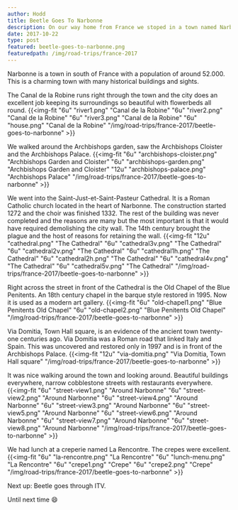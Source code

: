 ```yaml
---
author: Hodd
title: Beetle Goes To Narbonne
description: On our way home from France we stoped in a town named Narbonne.
date: 2017-10-22
type: post
featured: beetle-goes-to-narbonne.png
featuredpath: /img/road-trips/france-2017
---
```


Narbonne is a town in south of France with a population of around 52.000. This is a charming town with many historical buildings and sights.

The Canal de la Robine runs right through the town and the city does an excellent job keeping its surroundings so beautiful with flowerbeds all round.
{{<img-fit
  "6u" "river1.png" "Canal de la Robine"
  "6u" "river2.png" "Canal de la Robine"
  "6u" "river3.png" "Canal de la Robine"
  "6u" "house.png" "Canal de la Robine"
  "/img/road-trips/france-2017/beetle-goes-to-narbonne" >}}

We walked around the Archbishops garden, saw the Archbishops Cloister and the Archbishops Palace.
{{<img-fit
  "6u" "archbishops-cloister.png" "Archbishops Garden and Cloister"
  "6u" "archbishops-garden.png" "Archbishops Garden and Cloister"
  "12u" "archbishops-palace.png" "Archbishops Palace"
  "/img/road-trips/france-2017/beetle-goes-to-narbonne" >}}

We went into the Saint-Just-et-Saint-Pasteur Cathedral. It is a Roman Catholic church located in the heart of Narbonne. The construction started 1272 and the choir was finished 1332. The rest of the building was never completed and the reasons are many but the most important is that it would have required demolishing the city wall. The 14th century brought the plague and the host of reasons for retaining the wall.
{{<img-fit
  "12u" "cathedral.png" "The Cathedral"
  "6u" "cathedral3v.png" "The Cathedral"
  "6u" "cathedral2v.png" "The Cathedral"
  "6u" "cathedral1h.png" "The Cathedral"
  "6u" "cathedral2h.png" "The Cathedral"
  "6u" "cathedral4v.png" "The Cathedral"
  "6u" "cathedral5v.png" "The Cathedral"
  "/img/road-trips/france-2017/beetle-goes-to-narbonne" >}}

Right across the street in front of the Cathedral is the Old Chapel of the Blue Penitents. An 18th century chapel in the barque style restored in 1995. Now it is used as a modern art gallery.
{{<img-fit
  "6u" "old-chapel1.png" "Blue Penitents Old Chapel"
  "6u" "old-chapel2.png" "Blue Penitents Old Chapel"
  "/img/road-trips/france-2017/beetle-goes-to-narbonne" >}}

Via Domitia, Town Hall square, is an evidence of the ancient town twenty-one centuries ago. Via Domitia was a Roman road that linked Italy and Spain. This was uncovered and restored only in 1997 and is in front of the Archbishops Palace.
{{<img-fit
  "12u" "via-domitia.png" "Via Domitia, Town Hall square"
  "/img/road-trips/france-2017/beetle-goes-to-narbonne" >}}

It was nice walking around the town and looking around. Beautiful buildings everywhere, narrow cobblestone streets with restaurants everywhere.
{{<img-fit
  "6u" "street-view1.png" "Around Narbonne"
  "6u" "street-view2.png" "Around Narbonne"
  "6u" "street-view4.png" "Around Narbonne"
  "6u" "street-view3.png" "Around Narbonne"
  "6u" "street-view5.png" "Around Narbonne"
  "6u" "street-view6.png" "Around Narbonne"
  "6u" "street-view7.png" "Around Narbonne"
  "6u" "street-view8.png" "Around Narbonne"
  "/img/road-trips/france-2017/beetle-goes-to-narbonne" >}}

We had lunch at a creperie named La Rencontre. The crepes were excellent.
{{<img-fit
  "6u" "la-rencontre.png" "La Rencontre"
  "6u" "lunch-menu.png" "La Rencontre"
  "6u" "crepe1.png" "Crepe"
  "6u" "crepe2.png" "Crepe"
  "/img/road-trips/france-2017/beetle-goes-to-narbonne" >}}

Next up: Beetle goes through ITV.

Until next time :smile:
